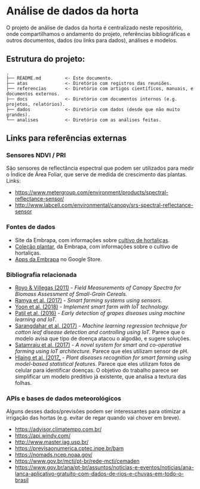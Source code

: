 # Análise de dados da horta

O projeto de análise de dados da horta é centralizado neste repositório, onde compartilhamos o andamento do projeto,
referências bibliográficas e outros documentos, dados (ou links para dados), análises e modelos.

## Estrutura do projeto:

    .
    ├── README.md         <- Este documento.
    ├── atas              <- Diretório com registros das reuniões.
    ├── referencias       <- Diretório com artigos científicos, manuais, e documentos externos.
    ├── docs              <- Diretório com documentos internos (e.g. projetos, relatórios).    
    ├── dados             <- Diretório com dados (desde que não muito grandes).
    └── analises          <- Diretório com as análises feitas.
    

## Links para referências externas

### Sensores NDVI / PRI

São sensores de reflectância espectral que podem ser utilizados para medir o Índice de Área Foliar, que serve de medida de crescimento das plantas.
Links:

* <https://www.metergroup.com/environment/products/spectral-reflectance-sensor/>
* <http://www.labcell.com/environmental/canopy/srs-spectral-reflectance-sensor>

### Fontes de dados

* Site da Embrapa, com informações sobre [cultivo de hortaliças](https://www.embrapa.br/hortalicas/pagina-do-produtor).
* [Coleção plantar](https://www.embrapa.br/hortalicas/pagina-do-produtor), da Embrapa, com informações sobre o cultivo de hortaliças.
* [Apps da Embrapa](https://play.google.com/store/apps/developer?id=Embrapa) no Google Store.

### Bibliografia relacionada

* [Royo & Villegas (2011)](https://www.intechopen.com/chapters/19066) - _Field Measurements of Canopy Spectra for Biomass Assessment of Small-Grain Cereals._
* [Ramya et al. (2017)](https://ieeexplore.ieee.org/document/8323908) - _Smart farming systems using sensors._
* [Yoon et al. (2018)](https://ieeexplore.ieee.org/document/8323908) - _Implement smart farm with IoT technology._
* [Patil et al. (2016)](https://ieeexplore.ieee.org/document/7802887) - _Early detection of grapes diseases using machine learning and IoT._
* [Sarangdahar et al. (2017)](https://ieeexplore.ieee.org/abstract/document/8212855) - _Machine learning regression technique for cotton leaf disease detection and controlling using IoT._ Parece que o modelo avisa que tipo de doença atacou o algodão, e sugere soluções.
* [Satamraju et al. (2017)](https://ieeexplore.ieee.org/document/8363966) - _A novel system for smart and co-operative farming using IoT architecture._ Parece que eles utilizam sensor de pH.
* [Hlaing et al. (2017_](https://ieeexplore.ieee.org/abstract/document/8229343) - _Plant diseases recognition for smart farming using model-based statistical features_. Parece que eles utilizam fotos de celular para identificar doenças. O objetivo do trabalho parece ser simplificar um modelo preditivo já existente, que analisa a textura das folhas.

### APIs e bases de dados meteorológicos

Alguns desses dados/previsões podem ser interessantes para otimizar a irrigação das hortas (e.g. evitar de regar quando vai chover em breve).

* <https://advisor.climatempo.com.br/>
* <https://api.windy.com/>
* <http://www.master.iag.usp.br/>
* <https://previsaonumerica.cptec.inpe.br/bam>
* <https://nomads.ncep.noaa.gov/>
* <https://www.gov.br/mcti/pt-br/rede-mcti/cemaden>
* <https://www.gov.br/ana/pt-br/assuntos/noticias-e-eventos/noticias/ana-lanca-aplicativo-gratuito-com-dados-de-rios-e-chuvas-em-todo-o-brasil>